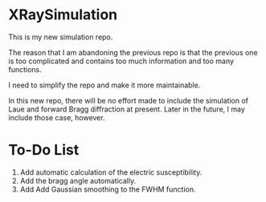 # XRaySimulation
This is my new simulation repo.

The reason that I am abandoning the previous repo is that
the previous one is too complicated and contains too much 
information and too many functions.

I need to simplify the repo and make it more maintainable.

In this new repo, there will be no effort made to include 
the simulation of Laue and forward Bragg diffraction at
present. Later in the future, I may include those case,
however.

# To-Do List

1. Add automatic calculation of the electric susceptibility.
2. Add the bragg angle automatically.
3. Add Add Gaussian smoothing to the FWHM function.  